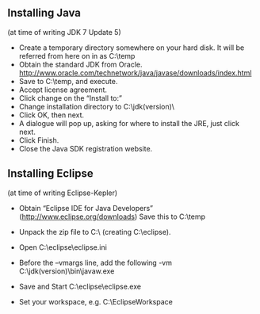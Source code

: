 ## Installing Java
(at time of writing JDK 7 Update 5)
* Create a temporary directory somewhere on your hard disk. It will be referred from here on in as C:\temp 
* Obtain the standard JDK from Oracle. http://www.oracle.com/technetwork/java/javase/downloads/index.html 
* Save to C:\temp, and execute. 
* Accept license agreement.
* Click change on the “Install to:”
* Change installation directory to C:\jdk(version)\ 
* Click OK, then next. 
* A dialogue will pop up, asking for where to install the JRE, just click next.
* Click Finish.
* Close the Java SDK registration website.

## Installing Eclipse

(at time of writing Eclipse-Kepler)

* Obtain “Eclipse IDE for Java Developers” (http://www.eclipse.org/downloads) 
Save this to C:\temp 

* Unpack the zip file to C:\ (creating C:\eclipse).
* Open C:\eclipse\eclipse.ini
* Before the –vmargs line, add the following
-vm 
C:\jdk(version)\bin\javaw.exe 

* Save and Start C:\eclipse\eclipse.exe
* Set your workspace, e.g. C:\EclipseWorkspace 